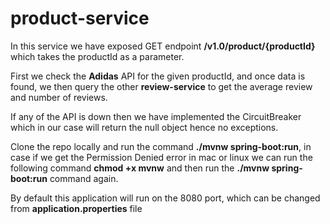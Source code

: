 
# product-service
In this service we have exposed GET endpoint **/v1.0/product/{productId}** which takes the productId as a parameter. 

First we check the **Adidas** API for the given productId, and once data is found, we then query the other **review-service** to get the average review and number of reviews. 

If any of the API is down then we have implemented the CircuitBreaker which in our case will return the null object hence no exceptions. 

Clone the repo locally and run the command **./mvnw spring-boot:run**, in case if we get the Permission Denied error in mac or linux we can run the following command **chmod +x mvnw** and then run the **./mvnw spring-boot:run** command again. 

By default this application will run on the 8080 port, which can be changed from **application.properties** file
